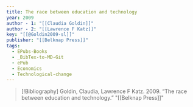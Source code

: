 ```yaml
---
title: The race between education and technology
year: 2009
author - 1: "[[Claudia Goldin]]"
author - 2: "[[Lawrence F Katz]]"
key: "[[@Goldin2009-sl]]"
publisher: "[[Belknap Press]]"
tags:
  - EPubs-Books
  - _BibTex-to-MD-Git
  - ePub
  - Economics
  - Technological-change
---
```


> [!Bibliography]
> Goldin, Claudia, Lawrence F Katz. 2009. “The race between education and technology.” "[[Belknap Press]]"